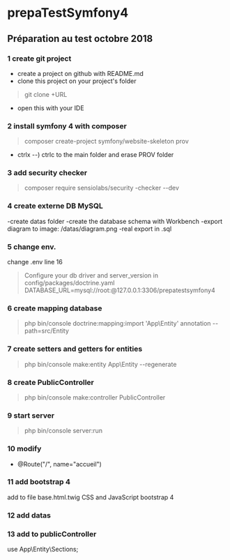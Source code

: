 # prepaTestSymfony4
## Préparation au test octobre 2018
### 1 create git project
- create a project on github with README.md
- clone this project on your project's folder 
> git clone +URL
- open this with your IDE
### 2 install symfony 4 with composer
> composer create-project symfony/website-skeleton prov
- ctrlx --) ctrlc to the main folder and erase PROV folder
### 3 add security checker
>composer require sensiolabs/security -checker --dev
### 4 create externe DB MySQL
-create datas folder 
-create the database schema with Workbench
-export diagram to image: /datas/diagram.png
-real export in .sql
### 5 change env.
change .env line 16
>Configure your db driver and server_version in config/packages/doctrine.yaml
 DATABASE_URL=mysql://root:@127.0.0.1:3306/prepatestsymfony4
### 6 create mapping database
> php bin/console doctrine:mapping:import 'App\Entity' annotation --path=src/Entity
### 7 create setters and getters for entities
> php bin/console make:entity App\Entity --regenerate
### 8 create PublicController
> php bin/console make:controller PublicController
### 9 start server
> php bin/console server:run
### 10 modify
* @Route("/", name="accueil")
### 11 add bootstrap 4 
add to file base.html.twig CSS and JavaScript bootstrap 4 
### 12 add datas
### 13 add to publicController
use App\Entity\Sections;
